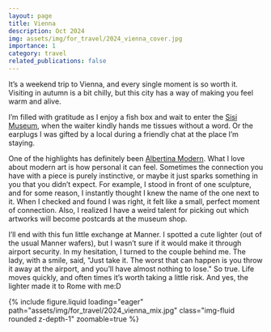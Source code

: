 ```yaml
---
layout: page
title: Vienna
description: Oct 2024
img: assets/img/for_travel/2024_vienna_cover.jpg
importance: 1
category: travel
related_publications: false
---
```



It’s a weekend trip to Vienna, and every single moment is so worth it. Visiting in autumn is a bit chilly, but this city has a way of making you feel warm and alive.

I’m filled with gratitude as I enjoy a fish box and wait to enter the [Sisi Museum](https://www.sisimuseum-hofburg.at/en/), when the waiter kindly hands me tissues without a word. Or the earplugs I was gifted by a local during a friendly chat at the place I’m staying. 

One of the highlights has definitely been [Albertina Modern](https://www.albertina.at/en/). What I love about modern art is how personal it can feel. Sometimes the connection you have with a piece is purely instinctive, or maybe it just sparks something in you that you didn’t expect. For example, I stood in front of one sculpture, and for some reason, I instantly thought I knew the name of the one next to it. When I checked and found I was right, it felt like a small, perfect moment of connection. Also, I realized I have a weird talent for picking out which artworks will become postcards at the museum shop.

I’ll end with this fun little exchange at Manner. I spotted a cute lighter (out of the usual Manner wafers), but I wasn’t sure if it would make it through airport security. In my hesitation, I turned to the couple behind me. The lady, with a smile, said, "Just take it. The worst that can happen is you throw it away at the airport, and you’ll have almost nothing to lose."  So true. Life moves quickly, and often times it’s worth taking a little risk. And yes, the lighter made it to Rome with me:D

<div class="row mt-3">
    <div class="col-sm mt-3 mt-md-0">
        {% include figure.liquid loading="eager" path="assets/img/for_travel/2024_vienna_mix.jpg" class="img-fluid rounded z-depth-1" zoomable=true %}
    </div>
</div>
